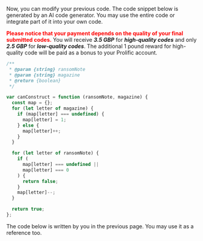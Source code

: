 Now, you can modify your previous code.  The code snippet below is generated by an AI code generator. You may use the entire code or integrate part of it into your own code. 



<span style="color: red;">**Please notice that your payment depends on the quality of your final submitted codes.**</span> You will receive ***3.5 GBP*** for ***high-quality codes*** and only ***2.5 GBP*** for ***low-quality codes***. The additional 1 pound reward for high-quality code will be paid as a bonus to your Prolific account.  

```javascript
/**
 * @param {string} ransomNote
 * @param {string} magazine
 * @return {boolean}
 */

var canConstruct = function (ransomNote, magazine) {
  const map = {};
  for (let letter of magazine) {
    if (map[letter] === undefined) {
      map[letter] = 1;
    } else {
      map[letter]++;
    }
  }

  for (let letter of ransomNote) {
    if (
      map[letter] === undefined ||
      map[letter] === 0
    ) {
      return false;
    }
    map[letter]--;
  }

  return true;
};
```

The code below is written by you in the previous page. You may use it as a reference too. 